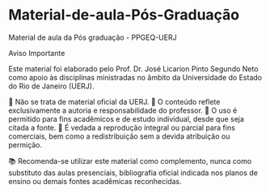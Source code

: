 # Material-de-aula-Pós-Graduação
Material de aula da Pós graduação - PPGEQ-UERJ

Aviso Importante

Este material foi elaborado pelo Prof. Dr. José Licarion Pinto Segundo Neto como apoio às disciplinas ministradas no âmbito da Universidade do Estado do Rio de Janeiro (UERJ).

🔹 Não se trata de material oficial da UERJ. 
🔹 O conteúdo reflete exclusivamente a autoria e responsabilidade do professor. 
🔹 O uso é permitido para fins acadêmicos e de estudo individual, desde que seja citada a fonte. 
🔹 É vedada a reprodução integral ou parcial para fins comerciais, bem como a redistribuição sem a devida atribuição ou permição.

📚 Recomenda-se utilizar este material como complemento, nunca como substituto das aulas presenciais, bibliografia oficial indicada nos planos de ensino ou demais fontes acadêmicas reconhecidas.
